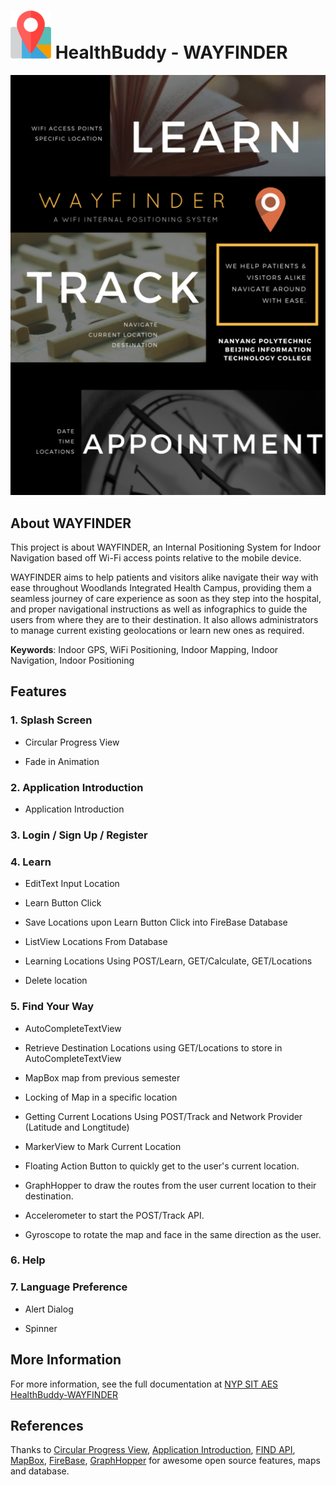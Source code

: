 # ![](https://github.com/wayfindersinghealth/WayFinder/blob/master/WayFinderIcon.png) HealthBuddy - WAYFINDER

![](https://github.com/wayfindersinghealth/WayFinder/blob/master/WayFinder%20Dark%20Poster.png)

## About WAYFINDER

This project is about WAYFINDER, an Internal Positioning System for Indoor Navigation based off Wi-Fi access points relative to the mobile device.

WAYFINDER aims to help patients and visitors alike navigate their way with ease throughout Woodlands Integrated Health Campus, providing them a seamless journey of care experience as soon as they step into the hospital, and proper navigational instructions as well as infographics to guide the users from where they are to their destination. It also allows administrators to manage current existing geolocations or learn new ones as required.

**Keywords**: Indoor GPS, WiFi Positioning, Indoor Mapping, Indoor Navigation, Indoor Positioning

## Features

### 1\. Splash Screen

- Circular Progress View 

- Fade in Animation

### 2\. Application Introduction

- Application Introduction

### 3\. Login / Sign Up / Register

### 4\. Learn

- EditText Input Location

- Learn Button Click

- Save Locations upon Learn Button Click into FireBase Database 

- ListView Locations From Database

- Learning Locations Using POST/Learn, GET/Calculate, GET/Locations

- Delete location

### 5\. Find Your Way

- AutoCompleteTextView

- Retrieve Destination Locations using GET/Locations to store in AutoCompleteTextView

- MapBox map from previous semester

- Locking of Map in a specific location

- Getting Current Locations Using POST/Track and Network Provider (Latitude and Longtitude)

- MarkerView to Mark Current Location

- Floating Action Button to quickly get to the user's current location.

- GraphHopper to draw the routes from the user current location to their destination.

- Accelerometer to start the POST/Track API.

- Gyroscope to rotate the map and face in the same direction as the user.

### 6\. Help

### 7\. Language Preference

- Alert Dialog

- Spinner 

## More Information

For more information, see the full documentation at [NYP SIT AES HealthBuddy-WAYFINDER](https://aes.sit.nyp.edu.sg/FYPJ/SP02551/2017P3/Project%20Documentation/Forms/Overall%20View.aspx)

## References

Thanks to [Circular Progress View](https://github.com/rahatarmanahmed/CircularProgressView), [Application Introduction](https://github.com/apl-devs/AppIntro), [FIND API](https://www.internalpositioning.com/), [MapBox](https://www.mapbox.com/), [FireBase](https://firebase.google.com/), [GraphHopper](https://www.graphhopper.com/) for awesome open source features, maps and database.
